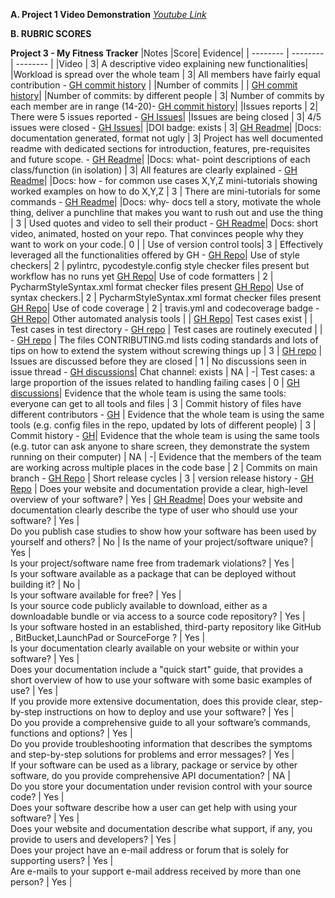 **A. Project 1 Video Demonstration** *[Youtube Link]()*

 **B. RUBRIC SCORES**

  **Project 3 - My Fitness Tracker**
|Notes	|Score|	Evidence|
| -------- | -------- | -------- |
|Video |	3|	A descriptive video explaining new functionalities|
|Workload is spread over the whole team |	3|	All members have fairly equal contribution - [GH commit history](https://github.com/manali-teke/My-Fitness-Tracker/graphs/contributors) |
|Number of commits |	|	 [GH commit history](https://github.com/manali-teke/My-Fitness-Tracker/graphs/commit-activity)|
|Number of commits: by different people  |	3|	Number of commits by each member are in range (14-20)- [GH commit history](https://github.com/manali-teke/My-Fitness-Tracker/graphs/commit-activity)|
|Issues reports  |	2|	There were 5 issues reported - [GH Issues](https://github.com/manali-teke/My-Fitness-Tracker/issues)|
|Issues are being closed  |	3|	4/5 issues were closed - [GH Issues](https://github.com/manali-teke/My-Fitness-Tracker/issues)|
|DOI badge: exists  |	3|	[GH Readme](https://github.com/manali-teke/My-Fitness-Tracker#readme)|
|Docs: documentation generated, format not ugly  |	3|	Project has well documented readme with dedicated sections for introduction, features, pre-requisites and future scope. - [GH Readme](https://github.com/manali-teke/My-Fitness-Tracker/blob/main/README.md)|
|Docs: what- point descriptions of each class/function (in isolation) |	3|	All features are clearly explained - [GH Readme](https://github.com/manali-teke/My-Fitness-Tracker/blob/main/README.md)|
|Docs: how - for common use cases X,Y,Z mini-tutorials showing worked examples on how to do X,Y,Z |	3 |	There are mini-tutorials for some commands - [GH Readme](https://github.com/manali-teke/My-Fitness-Tracker/blob/main/README.md)|
|Docs: why- docs tell a story, motivate the whole thing, deliver a punchline that makes you want to rush out and use the thing |	3 | 	Used quotes and video to sell their product - [GH Readme](https://github.com/manali-teke/My-Fitness-Tracker/blob/main/README.md)|
Docs: short video, animated, hosted on your repo. That convinces people why they want to work on your code.| 	0 |	 |
Use of version control tools| 	3 | 	Effectively leveraged all the functionalities offered by GH - [GH Repo](https://github.com/manali-teke/My-Fitness-Tracker/tree/main)|
Use of style checkers|	2 | 	pylintrc, pycodestyle.config style checker files present but workflow has no runs yet [GH Repo](https://github.com/manali-teke/My-Fitness-Tracker/tree/main)|
Use of code formatters |	2 |	PycharmStyleSyntax.xml format checker  files present  [GH Repo](https://github.com/manali-teke/My-Fitness-Tracker/tree/main)|
Use of syntax checkers.|	2 |	PycharmStyleSyntax.xml format checker files present [GH Repo](https://github.com/manali-teke/My-Fitness-Tracker/tree/main)|
Use of code coverage |	2 |	travis.yml and codecoverage badge - [GH Repo](https://github.com/manali-teke/My-Fitness-Tracker/tree/main)|
Other automated analysis tools |	 |	 [GH Repo](https://github.com/manali-teke/My-Fitness-Tracker/tree/main)|
Test cases exist |	 |	Test cases in test directory - [GH repo](https://github.com/manali-teke/My-Fitness-Tracker/tree/main/tests) |
Test cases are routinely executed |	 |	 - [GH repo](https://github.com/manali-teke/My-Fitness-Tracker/tree/main) |
The files CONTRIBUTING.md lists coding standards and lots of tips on how to extend the system without screwing things up |	3 | [GH repo](https://github.com/manali-teke/My-Fitness-Tracker/blob/main/CONTRIBUTING.md) |
Issues are discussed before they are closed |	1 | 	No discussions seen in issue thread - [GH discussions](https://github.com/manali-teke/My-Fitness-Tracker/issues)| 
Chat channel: exists |	NA |	-|
Test cases: a large proportion of the issues related to handling failing cases |	0 | 	 [GH discussions](https://github.com/manali-teke/My-Fitness-Tracker/issues)| 
Evidence that the whole team is using the same tools: everyone can get to all tools and files |	3 |	Commit history of files have different contributors  - [GH](https://github.com/manali-teke/My-Fitness-Tracker/pulse) |
Evidence that the whole team is using the same tools (e.g. config files in the repo, updated by lots of different people) |	 3 | 	Commit history - [GH](https://github.com/manali-teke/My-Fitness-Tracker/pulse)|
Evidence that the whole team is using the same tools (e.g. tutor can ask anyone to share screen, they demonstrate the system running on their computer) |	NA |	-|
Evidence that the members of the team are working across multiple places in the code base |	2 | 	Commits on main branch - [GH Repo](https://github.com/manali-teke/My-Fitness-Tracker/pulse) |
Short release cycles |	3 | 	version release history - [GH Repo](https://github.com/manali-teke/My-Fitness-Tracker) |
Does your website and documentation provide a clear, high-level overview of your software? |	Yes |	[GH Readme](https://github.com/manali-teke/My-Fitness-Tracker/blob/main/README.md)|
Does your website and documentation clearly describe the type of user who should use your software? |	Yes |	
Do you publish case studies to show how your software has been used by yourself and others? |	No |
Is the name of your project/software unique? |	Yes |	
Is your project/software name free from trademark violations? |	Yes |	
Is your software available as a package that can be deployed without building it? |	No |	
Is your software available for free? |	Yes |	
Is your source code publicly available to download, either as a downloadable bundle or via access to a source code repository? |	Yes |	
Is your software hosted in an established, third-party repository like GitHub , BitBucket,LaunchPad or SourceForge ? |	Yes |	
Is your documentation clearly available on your website or within your software? |	Yes |	
Does your documentation include a "quick start" guide, that provides a short overview of how to use your software with some basic examples of use? |	Yes |	
If you provide more extensive documentation, does this provide clear, step-by-step instructions on how to deploy and use your software? |	Yes |	
Do you provide a comprehensive guide to all your software’s commands, functions and options? |	Yes |	
Do you provide troubleshooting information that describes the symptoms and step-by-step solutions for problems and error messages? |	Yes | 	
If your software can be used as a library, package or service by other software, do you provide comprehensive API documentation? |	NA |	
Do you store your documentation under revision control with your source code? |	Yes |	
Does your software describe how a user can get help with using your software? |	Yes | 	
Does your website and documentation describe what support, if any, you provide to users and developers? |	Yes | 	
Does your project have an e-mail address or forum that is solely for supporting users? |	Yes | 	
Are e-mails to your support e-mail address received by more than one person? |	Yes |	
